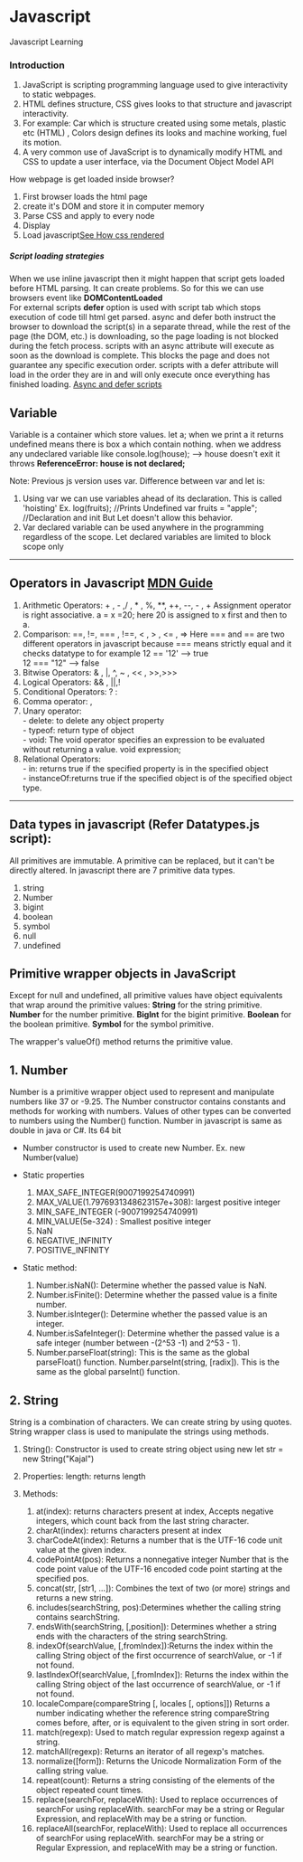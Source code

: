 # Javascript

Javascript Learning

### Introduction

1. JavaScript is scripting programming language used to give interactivity to static webpages.<br/>
2. HTML defines structure, CSS gives looks to that structure and javascript interactivity.
3. For example: Car which is structure created using some metals, plastic etc (HTML) , Colors design defines its looks and machine working, fuel its motion.
4. A very common use of JavaScript is to dynamically modify HTML and CSS to update a user interface, via the Document Object Model API

How webpage is get loaded inside browser?

1. First browser loads the html page
2. create it's DOM and store it in computer memory
3. Parse CSS and apply to every node
4. Display
5. Load javascript<a href="https://developer.mozilla.org/en-US/docs/Learn/CSS/First_steps/How_CSS_works/rendering.svg">See How css rendered</a>
   

##### Script loading strategies

When we use inline javascript then it might happen that script gets loaded before HTML parsing. It can create problems. So for this we can use browsers event like <b>DOMContentLoaded</b><br/>
For external scripts <b>defer</b> option is used with script tab which stops execution of code till html get parsed.
async and defer both instruct the browser to download the script(s) in a separate thread, while the rest of the page (the DOM, etc.) is downloading, so the page loading is not blocked during the fetch process.
scripts with an async attribute will execute as soon as the download is complete. This blocks the page and does not guarantee any specific execution order.
scripts with a defer attribute will load in the order they are in and will only execute once everything has finished loading.
<a href ="https://developer.mozilla.org/en-US/docs/Learn/JavaScript/First_steps/What_is_JavaScript/async-defer.jpg">Async and defer scripts</a>

## Variable

Variable is a container which store values.
let a;
when we print a it returns undefined means there is box a which contain nothing. when we address any undeclared variable like
console.log(house); --> house doesn't exit it throws <b color="red">ReferenceError: house is not declared;</b>

Note: Previous js version uses var. Difference between var and let is:

1. Using var we can use variables ahead of its declaration. This is called 'hoisting' Ex.
   log(fruits); //Prints Undefined
   var fruits = "apple"; //Declaration and init
   But Let doesn't allow this behavior.
2. Var declared variable can be used anywhere in the programming regardless of the scope. Let declared variables are limited to block scope only

<hr>

## Operators in Javascript <a href="https://developer.mozilla.org/en-US/docs/Web/JavaScript/Guide/Expressions_and_Operators#operator_precedence">MDN Guide</a>

1. Arithmetic Operators: + , - ,/ , \* , %, \*\*, ++, --, - , +
   Assignment operator is right associative.
   a = x =20;
   here 20 is assigned to x first and then to a.
2. Comparison: ==, !=, === , !==, < , > , <= , =>
   Here === and == are two different operators in javascript because === means strictly equal and it checks datatype to
   for example 12 == '12' --> true  
   12 === "12" --> false
3. Bitwise Operators: & , |, ^, ~ , << , >>,>>>
4. Logical Operators: && , ||,!
5. Conditional Operators: ? :
6. Comma operator: ,
7. Unary operator: <br/> - delete: to delete any object property<br/> - typeof: return type of object <br/> - void: The void operator specifies an expression to be evaluated without returning a value.
   void expression;
8. Relational Operators: <br/>- in: returns true if the specified property is in the specified object <br/> - instanceOf:returns true if the specified object is of the specified object type.
<hr>

## Data types in javascript (Refer Datatypes.js script):

All primitives are immutable. A primitive can be replaced, but it can't be directly altered.
In javascript there are 7 primitive data types.

1. string
2. Number
3. bigint
4. boolean
5. symbol
6. null
7. undefined

## Primitive wrapper objects in JavaScript

Except for null and undefined, all primitive values have object equivalents that wrap around the primitive values:
<b>String</b> for the string primitive.
<b>Number</b> for the number primitive.
<b>BigInt</b> for the bigint primitive.
<b>Boolean</b> for the boolean primitive.
<b>Symbol</b> for the symbol primitive.

The wrapper's valueOf() method returns the primitive value.

## 1. Number

Number is a primitive wrapper object used to represent and manipulate numbers like 37 or -9.25. The Number constructor contains constants and methods for working with numbers. Values of other types can be converted to numbers using the Number() function.
Number in javascript is same as double in java or C#. Its 64 bit

- Number constructor is used to create new Number. Ex. new Number(value)
- Static properties

  1. MAX_SAFE_INTEGER(9007199254740991)
  2. MAX_VALUE(1.7976931348623157e+308): largest positive integer
  3. MIN_SAFE_INTEGER (-9007199254740991)
  4. MIN_VALUE(5e-324) : Smallest positive integer
  5. NaN
  6. NEGATIVE_INFINITY
  7. POSITIVE_INFINITY

- Static method:
  1. Number.isNaN(): Determine whether the passed value is NaN.
  2. Number.isFinite(): Determine whether the passed value is a finite number.
  3. Number.isInteger(): Determine whether the passed value is an integer.
  4. Number.isSafeInteger(): Determine whether the passed value is a safe integer (number between -(2^53 -1) and 2^53 - 1).
  5. Number.parseFloat(string): This is the same as the global parseFloat() function. Number.parseInt(string, [radix]). This is the same as the global parseInt() function.

## 2. String

String is a combination of characters. We can create string by using quotes. String wrapper class is used to manipulate the strings using methods.

1. String(): Constructor is used to create string object using new
   let str = new String("Kajal")

2. Properties:
   length: returns length

3. Methods:

   1. at(index): returns characters present at index, Accepts negative integers, which count back from the last string character.
   2. charAt(index): returns characters present at index
   3. charCodeAt(index): Returns a number that is the UTF-16 code unit value at the given index.
   4. codePointAt(pos): Returns a nonnegative integer Number that is the code point value of the UTF-16 encoded code point starting at the specified pos.
   5. concat(str, [str1, ...]): Combines the text of two (or more) strings and returns a new string.
   6. includes(searchString, pos):Determines whether the calling string contains searchString.
   7. endsWith(searchString, [,position]): Determines whether a string ends with the characters of the string searchString.
   8. indexOf(searchValue, [,fromIndex]):Returns the index within the calling String object of the first occurrence of searchValue, or -1 if not found.
   9. lastIndexOf(searchValue, [,fromIndex]): Returns the index within the calling String object of the last occurrence of searchValue, or -1 if not found.
   10. localeCompare(compareString [, locales [, options]]) Returns a number indicating whether the reference string compareString comes before, after, or is equivalent to the given string in sort order.
   11. match(regexp): Used to match regular expression regexp against a string.
   12. matchAll(regexp): Returns an iterator of all regexp's matches.
   13. normalize([form]): Returns the Unicode Normalization Form of the calling string value.
   14. repeat(count): Returns a string consisting of the elements of the object repeated count times.
   15. replace(searchFor, replaceWith): Used to replace occurrences of searchFor using replaceWith. searchFor may be a string or Regular Expression, and replaceWith may be a string or function.
   16. replaceAll(searchFor, replaceWith): Used to replace all occurrences of searchFor using replaceWith. searchFor may be a string or Regular Expression, and replaceWith may be a string or function.
